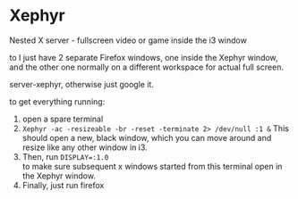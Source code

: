 Xephyr
======

Nested X server - fullscreen video or game inside the i3 window

to I just have 2 separate Firefox windows, one inside the Xephyr window, and the other one normally on a different workspace for actual full screen.

server-xephyr, otherwise just google it.

to get everything running:
1. open a spare terminal
2. `Xephyr -ac -resizeable -br -reset -terminate 2> /dev/null :1 &`
This should open a new, black window, which you can move around and resize like any other window in i3.  
3. Then, run `DISPLAY=:1.0`  
to make sure subsequent x windows started from this terminal open in the Xephyr window.
4. Finally, just run firefox
